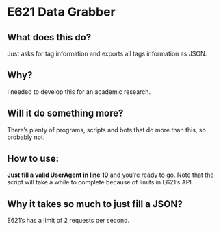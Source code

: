 # E621 Data Grabber

## What does this do?

Just asks for tag information and exports all tags information as JSON.

## Why?

I needed to develop this for an academic research.

## Will it do something more?

There’s plenty of programs, scripts and bots that do more than this, so probably
not.

## How to use:

**Just fill a valid UserAgent in line 10** and you’re ready to go. Note that the
script will take a while to complete because of limits in E621’s API

## Why it takes so much to just fill a JSON?

E621’s has a limit of 2 requests per second.
